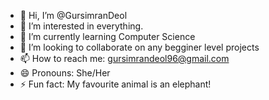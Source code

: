 - 👋 Hi, I’m @GursimranDeol
- 👀 I’m interested in everything.
- 🌱 I’m currently learning Computer Science
- 💞️ I’m looking to collaborate on any begginer level projects
- 📫 How to reach me: gursimrandeol96@gmail.com
- 😄 Pronouns: She/Her
- ⚡ Fun fact: My favourite  animal is an elephant!

<!---
GursimranDeol/GursimranDeol is a ✨ special ✨ repository because its `README.md` (this file) appears on your GitHub profile.
You can click the Preview link to take a look at your changes.
--->
